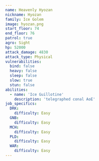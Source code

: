 ```yaml
---
name: Heavenly Hyozan
nickname: Hyozan
family: Ice Golem
image: hyozan.png
start_floor: 74
end_floor: 76
patrol: true
agro: Sight
hp: 52000
attack_damage: 4830
attack_type: Physical
vulnerabilities:
  bind: false
  heavy: false
  sleep: false
  slow: true
  stun: false
abilities:
  - name: 'Ice Guillotine'
    description: 'telegraphed conal AoE'
job_specifics:
  DRK:
    difficulty: Easy
  GNB:
    difficulty: Easy
  MCH:
    difficulty: Easy
  PLD:
    difficulty: Easy
  WAR:
    difficulty: Easy
---
```

